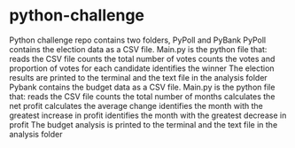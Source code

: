 # python-challenge
Python challenge repo contains two folders, PyPoll and PyBank
PyPoll contains the election data as a CSV file. Main.py is the python file that:
  reads the CSV file
  counts the total number of votes
  counts the votes and proportion of votes for each candidate
  identifies the winner
The election results are printed to the terminal and the text file in the analysis folder
Pybank contains the budget data as a CSV file. Main.py is the python file that:
  reads the CSV file
  counts the total number of months
  calculates the net profit 
  calculates the average change
  identifies the month with the greatest increase in profit
  identifies the month with the greatest decrease in profit
The budget analysis is printed to the terminal and the text file in the analysis folder
